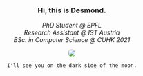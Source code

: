 <div align="center">

### Hi, this is Desmond. 

*PhD Student @ EPFL*
<br/>
*Research Assistant @ IST Austria*
<br/>
*BSc. in Computer Science @ CUHK 2021*

<a href="https://desmondlzy.me/">
<img src="https://desmondlzy.github.io/images/prism.jpg" style="border-radius: 6px"></img>
</a>

```
I'll see you on the dark side of the moon.
```
</div>
